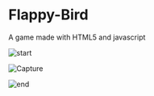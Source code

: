 # Flappy-Bird
A game made with HTML5 and javascript


![start](https://user-images.githubusercontent.com/52246974/64068748-1c928c80-cc5a-11e9-8930-d726e6d5ea42.JPG)

![Capture](https://user-images.githubusercontent.com/52246974/64068749-1f8d7d00-cc5a-11e9-8c00-95a9c304a3aa.JPG)

![end](https://user-images.githubusercontent.com/52246974/64068750-21574080-cc5a-11e9-9f84-cab1cbfc11ef.JPG)




